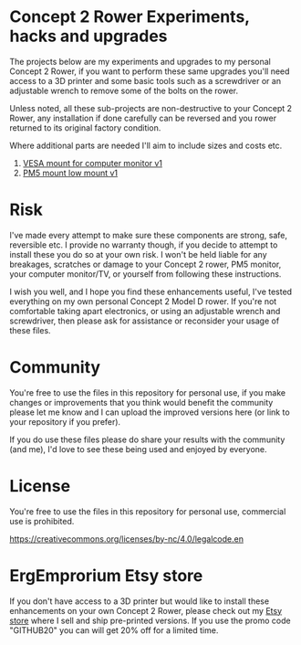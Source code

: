 # Concept 2 Rower Experiments, hacks and upgrades

The projects below are my experiments and upgrades to my personal Concept 2 Rower, if you want to perform these same upgrades
you'll need access to a 3D printer and some basic tools such as a screwdriver or an adjustable wrench to remove some of the 
bolts on the rower.

Unless noted, all these sub-projects are non-destructive to your Concept 2 Rower, any installation if done carefully can be reversed
and you rower returned to its original factory condition.

Where additional parts are needed I'll aim to include sizes and costs etc.

1. [VESA mount for computer monitor v1](/vesa%20mount%20v1)
1. [PM5 mount low mount v1](/pm5%20low%20mount%20v1)

# Risk
I've made every attempt to make sure these components are strong, safe, reversible etc. I provide no warranty though, if you decide to attempt to install these you do so at your own risk.
I won't be held liable for any breakages, scratches or damage to your Concept 2 rower, PM5 monitor, your computer monitor/TV, or yourself from following these instructions. 

I wish you well, and I hope you find these enhancements useful, I've tested everything on my own personal Concept 2 Model D rower. If you're not comfortable taking apart electronics, or using an adjustable wrench and screwdriver, then please ask for assistance or reconsider your usage of these files.

# Community
You're free to use the files in this repository for personal use, if you make changes or improvements that you think would benefit the community please
let me know and I can upload the improved versions here (or link to your repository if you prefer).

If you do use these files please do share your results with the community (and me), I'd love to see these being used and enjoyed by everyone.

# License
You're free to use the files in this repository for personal use, commercial use is prohibited.

https://creativecommons.org/licenses/by-nc/4.0/legalcode.en

# ErgEmprorium Etsy store
If you don't have access to a 3D printer but would like to install these enhancements on your own Concept 2 Rower, please check out my [Etsy store](https://www.etsy.com/au/listing/1634016026/vesa-monitor-arm-for-concept-2-rower) where I sell and ship pre-printed versions. If you use the promo code "GITHUB20" you can will get 20% off for a limited time.